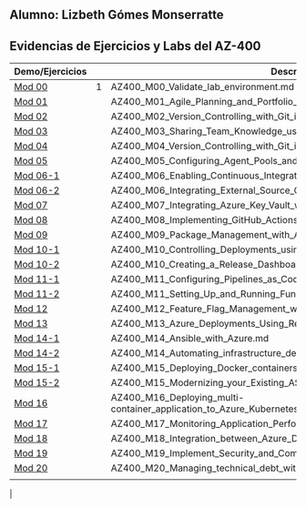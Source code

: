 ## Alumno: Lizbeth Gómes Monserratte

## Evidencias de Ejercicios y Labs del AZ-400

| Demo/Ejercicios                                              |      | Descripcion                                                  | Labs |
| ------------------------------------------------------------ | ---- | ------------------------------------------------------------ | ---- |
| [Mod 00](https://github.com/liztraining2021/CFTIC-AZ-400-Evidencias-DesigningandImplementingMicrosoftDevOpsSolutions/blob/master/Mod00/AZ400_M00_Validate_lab_environment.md) | 1    | AZ400_M00_Validate_lab_environment.md |      |
| [Mod 01](https://github.com/liztraining2021/CFTIC-AZ-400-Evidencias-DesigningandImplementingMicrosoftDevOpsSolutions/blob/master/Mod01/AZ400_M01_Agile_Planning_and_Portfolio_Management_with_Azure_Boards.md) |      | AZ400_M01_Agile_Planning_and_Portfolio_Management_with_Azure_Boards.md |      |
| [Mod 02](https://github.com/liztraining2021/CFTIC-AZ-400-Evidencias-DesigningandImplementingMicrosoftDevOpsSolutions/blob/master/Mod02/AZ400_M02_Version_Controlling_with_Git_in_Azure_Repos.md) |      | AZ400_M02_Version_Controlling_with_Git_in_Azure_Repos.md |      |
| [Mod 03](https://github.com/liztraining2021/CFTIC-AZ-400-Evidencias-DesigningandImplementingMicrosoftDevOpsSolutions/blob/master/Mod03/AZ400_M03_Sharing_Team_Knowledge_using_Azure_Project_Wikis.md) |      | AZ400_M03_Sharing_Team_Knowledge_using_Azure_Project_Wikis.md |      |
| [Mod 04](https://github.com/liztraining2021/CFTIC-AZ-400-Evidencias-DesigningandImplementingMicrosoftDevOpsSolutions/blob/master/Mod04/AZ400_M04_Version_Controlling_with_Git_in_Azure_Repos.md) |      | AZ400_M04_Version_Controlling_with_Git_in_Azure_Repos.md |      |
| [Mod 05](https://github.com/liztraining2021/CFTIC-AZ-400-Evidencias-DesigningandImplementingMicrosoftDevOpsSolutions/blob/master/Mod05/AZ400_M05_Configuring_Agent_Pools_and_Understanding_Pipeline_Styles.md) |      | AZ400_M05_Configuring_Agent_Pools_and_Understanding_Pipeline_Styles.md |      |
| [Mod 06-1](https://github.com/liztraining2021/CFTIC-AZ-400-Evidencias-DesigningandImplementingMicrosoftDevOpsSolutions/blob/master/Mod06/AZ400_M06-1_Enabling_Continuous_Integration_with_Azure_Pipelines.md) |      | AZ400_M06_Enabling_Continuous_Integration_with_Azure_Pipelines.md |      |
| [Mod 06-2](https://github.com/liztraining2021/CFTIC-AZ-400-Evidencias-DesigningandImplementingMicrosoftDevOpsSolutions/blob/master/Mod06/AZ400_M06-2_Integrating_External_Source_Control_with_Azure_Pipelines.md) |      | AZ400_M06_Integrating_External_Source_Control_with_Azure_Pipelines.md |      |
| [Mod 07](https://github.com/liztraining2021/CFTIC-AZ-400-Evidencias-DesigningandImplementingMicrosoftDevOpsSolutions/blob/master/Mod07/AZ400_M07_Integrating_Azure_Key_Vault_with_Azure_DevOps.md) |      | AZ400_M07_Integrating_Azure_Key_Vault_with_Azure_DevOps.md |      |
| [Mod 08](https://github.com/liztraining2021/CFTIC-AZ-400-Evidencias-DesigningandImplementingMicrosoftDevOpsSolutions/blob/master/Mod08/AZ400_M08_Implementing_GitHub_Actions_by_using_DevOps_Starter.md) |      | AZ400_M08_Implementing_GitHub_Actions_by_using_DevOps_Starter.md |      |
| [Mod 09](https://github.com/liztraining2021/CFTIC-AZ-400-Evidencias-DesigningandImplementingMicrosoftDevOpsSolutions/blob/master/Mod09/AZ400_M09_Package_Management_with_Azure_Artifacts.md) |      | AZ400_M09_Package_Management_with_Azure_Artifacts.md |      |
| [Mod 10-1](https://github.com/liztraining2021/CFTIC-AZ-400-Evidencias-DesigningandImplementingMicrosoftDevOpsSolutions/blob/master/Mod10/AZ400_M10-1_Controlling_Deployments_using_Release_Gates.md) |      | AZ400_M10_Controlling_Deployments_using_Release_Gates.md |      |
| [Mod 10-2](https://github.com/liztraining2021/CFTIC-AZ-400-Evidencias-DesigningandImplementingMicrosoftDevOpsSolutions/blob/master/Mod10/AZ400_M10-2_Creating_a_Release_Dashboard.md) |      | AZ400_M10_Creating_a_Release_Dashboard.md |      |
| [Mod 11-1](https://github.com/liztraining2021/CFTIC-AZ-400-Evidencias-DesigningandImplementingMicrosoftDevOpsSolutions/blob/master/Mod11/AZ400_M11-1_Configuring_Pipelines_as_Code_with_YAML.md) |      | AZ400_M11_Configuring_Pipelines_as_Code_with_YAML.md |      |
| [Mod 11-2](https://github.com/liztraining2021/CFTIC-AZ-400-Evidencias-DesigningandImplementingMicrosoftDevOpsSolutions/blob/master/Mod11/AZ400_M11-2_Setting_Up_and_Running_Functional_Tests.md) |      | AZ400_M11_Setting_Up_and_Running_Functional_Tests.md |      |
| [Mod 12](https://github.com/liztraining2021/CFTIC-AZ-400-Evidencias-DesigningandImplementingMicrosoftDevOpsSolutions/blob/master/Mod12/AZ400_M12_Feature_Flag_Management_with_LaunchDarkly_and_Azure_DevOps.md) |      | AZ400_M12_Feature_Flag_Management_with_LaunchDarkly_and_Azure_DevOps.md ||
| [Mod 13](https://github.com/liztraining2021/CFTIC-AZ-400-Evidencias-DesigningandImplementingMicrosoftDevOpsSolutions/blob/master/Mod13/AZ400_M13_Azure_Deployments_Using_Resource_Manager_Templates.md) | | AZ400_M13_Azure_Deployments_Using_Resource_Manager_Templates.md ||
| [Mod 14-1](https://github.com/liztraining2021/CFTIC-AZ-400-Evidencias-DesigningandImplementingMicrosoftDevOpsSolutions/blob/master/Mod14/AZ400_M14-1_Ansible_with_Azure.md) | | AZ400_M14_Ansible_with_Azure.md ||
| [Mod 14-2](https://github.com/liztraining2021/CFTIC-AZ-400-Evidencias-DesigningandImplementingMicrosoftDevOpsSolutions/blob/master/Mod14/AZ400_M14-2_Automating_infrastructure_deployments_in_the_Cloud_with_Terraform.md) | | AZ400_M14_Automating_infrastructure_deployments_in_the_Cloud_with_Terraform.md ||
| [Mod 15-1](https://github.com/liztraining2021/CFTIC-AZ-400-Evidencias-DesigningandImplementingMicrosoftDevOpsSolutions/blob/master/Mod15/AZ400_M15-1_Deploying_Docker_containers_to_Azure_App_Service_web_apps.md) | | AZ400_M15_Deploying_Docker_containers_to_Azure_App_Service_web_apps.md ||
| [Mod 15-2](https://github.com/liztraining2021/CFTIC-AZ-400-Evidencias-DesigningandImplementingMicrosoftDevOpsSolutions/blob/master/Mod15/AZ400_M15-2_Modernizing_your_Existing_ASP.NET_Apps_with_Azure.md) | | AZ400_M15_Modernizing_your_Existing_ASP.NET_Apps_with_Azure.md ||
| [Mod 16](https://github.com/liztraining2021/CFTIC-AZ-400-Evidencias-DesigningandImplementingMicrosoftDevOpsSolutions/blob/master/Mod16/AZ400_M16_Deploying_multi-container_application_to_Azure_Kubernetes_Services.md) | | AZ400_M16_Deploying_multi-container_application_to_Azure_Kubernetes_Services.md ||
| [Mod 17](https://github.com/liztraining2021/CFTIC-AZ-400-Evidencias-DesigningandImplementingMicrosoftDevOpsSolutions/blob/master/Mod17/AZ400_M17_Monitoring_Application_Performance_with_Application_Insights.md) | | AZ400_M17_Monitoring_Application_Performance_with_Application_Insights.md ||
| [Mod 18](https://github.com/liztraining2021/CFTIC-AZ-400-Evidencias-DesigningandImplementingMicrosoftDevOpsSolutions/blob/master/Mod18/AZ400_M18_Integration_between_Azure_DevOps_and_Teams.md) | | AZ400_M18_Integration_between_Azure_DevOps_and_Teams.md ||
| [Mod 19](https://github.com/liztraining2021/CFTIC-AZ-400-Evidencias-DesigningandImplementingMicrosoftDevOpsSolutions/blob/master/Mod19/AZ400_M19_Implement_Security_and_Compliance_in_an_Azure_DevOps_pipeline.md) | | AZ400_M19_Implement_Security_and_Compliance_in_an_Azure_DevOps_pipeline.md ||
| [Mod 20](https://github.com/liztraining2021/CFTIC-AZ-400-Evidencias-DesigningandImplementingMicrosoftDevOpsSolutions/blob/master/Mod20/AZ400_M20_Managing_technical_debt_with_SonarQube_and_Azure_DevOps.md) | | AZ400_M20_Managing_technical_debt_with_SonarQube_and_Azure_DevOps.md ||
| | |  ||







|

















